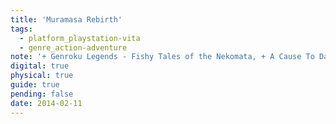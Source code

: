 ```yaml
---
title: 'Muramasa Rebirth'
tags:
  - platform_playstation-vita
  - genre_action-adventure
note: '+ Genroku Legends - Fishy Tales of the Nekomata, + A Cause To Daikon For, + A Spirited Seven Nights’ Haunting, + Hell’s Where the Heart Is'
digital: true
physical: true
guide: true
pending: false
date: 2014-02-11
---
```

